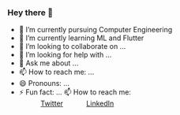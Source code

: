 ### Hey there 👋

- 🔭 I’m currently pursuing Computer Engineering 
- 🌱 I’m currently learning ML and Flutter
- 👯 I’m looking to collaborate on ...
- 🤔 I’m looking for help with ...
- 💬 Ask me about ...
- 📫 How to reach me: ... <br>
- 😄 Pronouns: ...
- ⚡ Fun fact: ...
📫 How to reach me: <br>
&nbsp;&nbsp;&nbsp;&nbsp;&nbsp;&nbsp;&nbsp;&nbsp;&nbsp;&nbsp; [Twitter](https://twitter.com/djaypawar173)
&nbsp;&nbsp;&nbsp;&nbsp;&nbsp;&nbsp;&nbsp;&nbsp;&nbsp;&nbsp; [LinkedIn](https://www.linkedin.com/in/digvijay-pawar-7892bb171/)

